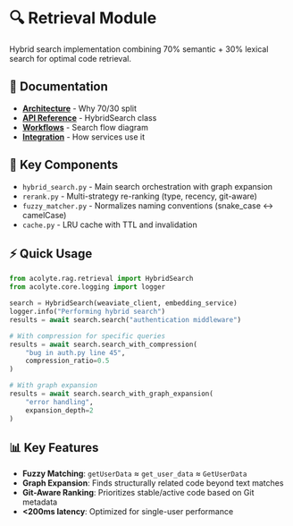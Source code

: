 # 🔍 Retrieval Module

Hybrid search implementation combining 70% semantic + 30% lexical search for optimal code retrieval.

## 📑 Documentation

- **[Architecture](../docs/ARCHITECTURE.md#decision-2-hybrid-search-weights-7030)** - Why 70/30 split
- **[API Reference](../docs/REFERENCE.md#retrievalhybrid_searchpy)** - HybridSearch class
- **[Workflows](../docs/WORKFLOWS.md#hybrid-search-flow-7030)** - Search flow diagram
- **[Integration](../docs/INTEGRATION.md#service-integration-points)** - How services use it

## 🔧 Key Components

- `hybrid_search.py` - Main search orchestration with graph expansion
- `rerank.py` - Multi-strategy re-ranking (type, recency, git-aware)
- `fuzzy_matcher.py` - Normalizes naming conventions (snake_case ↔ camelCase)
- `cache.py` - LRU cache with TTL and invalidation

## ⚡ Quick Usage

```python
from acolyte.rag.retrieval import HybridSearch
from acolyte.core.logging import logger

search = HybridSearch(weaviate_client, embedding_service)
logger.info("Performing hybrid search")
results = await search.search("authentication middleware")

# With compression for specific queries
results = await search.search_with_compression(
    "bug in auth.py line 45", 
    compression_ratio=0.5
)

# With graph expansion
results = await search.search_with_graph_expansion(
    "error handling", 
    expansion_depth=2
)
```

## 📊 Key Features

- **Fuzzy Matching**: `getUserData` ≈ `get_user_data` ≈ `GetUserData`
- **Graph Expansion**: Finds structurally related code beyond text matches
- **Git-Aware Ranking**: Prioritizes stable/active code based on Git metadata
- **<200ms latency**: Optimized for single-user performance
